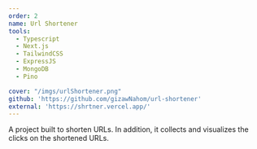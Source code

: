 ```yaml
---
order: 2
name: Url Shortener
tools:
  - Typescript
  - Next.js
  - TailwindCSS
  - ExpressJS
  - MongoDB
  - Pino

cover: "/imgs/urlShortener.png"
github: 'https://github.com/gizawNahom/url-shortener'
external: 'https://shrtner.vercel.app/'
---
```

A project built to shorten URLs. In addition, it collects and visualizes the clicks on the shortened URLs.